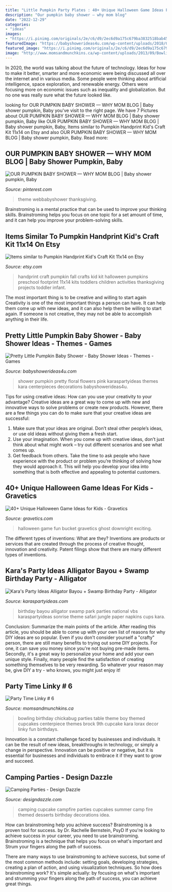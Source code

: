 ```yaml
---
title: "Little Pumpkin Party Plates : 40+ Unique Halloween Game Ideas For Kids"
description: "Our pumpkin baby shower — why mom blog"
date: "2022-12-29"
categories:
- "ideas"
images:
- "https://i.pinimg.com/originals/2e/c6/d9/2ec6d9a175c679ba3832518bab455254.jpg"
featuredImage: "https://babyshowerideas4u.com/wp-content/uploads/2018/03/Pretty-Little-Pumpkin-Baby-Shower-Light-Flowers.jpg"
featured_image: "https://i.pinimg.com/originals/2e/c6/d9/2ec6d9a175c679ba3832518bab455254.jpg"
image: "http://www.momsandmunchkins.ca/wp-content/uploads/2013/09/Bowling_party_Chickabug_1.jpg"
---
```



In 2020, the world was talking about the future of technology. Ideas for how to make it better, smarter and more economic were being discussed all over the internet and in various media. Some people were thinking about artificial intelligence, space exploration, and renewable energy. Others were focusing more on economic issues such as inequality and globalization. But no one was really sure what the future looked like.

	

		
looking for OUR PUMPKIN BABY SHOWER — WHY MOM BLOG | Baby shower pumpkin, Baby you've visit to the right page. We have 7 Pictures about OUR PUMPKIN BABY SHOWER — WHY MOM BLOG | Baby shower pumpkin, Baby like OUR PUMPKIN BABY SHOWER — WHY MOM BLOG | Baby shower pumpkin, Baby, Items similar to Pumpkin Handprint Kid&#039;s Craft Kit 11x14 on Etsy and also OUR PUMPKIN BABY SHOWER — WHY MOM BLOG | Baby shower pumpkin, Baby. Read more:
		
    
## OUR PUMPKIN BABY SHOWER — WHY MOM BLOG | Baby Shower Pumpkin, Baby

<img loading=lazy src="https://i.pinimg.com/originals/2e/c6/d9/2ec6d9a175c679ba3832518bab455254.jpg" onerror="this.onerror=null;this.src='https://tse3.mm.bing.net/th?id=OIP.DHUDRfXvkbmJkxUiMBtRnAHaJ4&amp;pid=15.1';" alt="OUR PUMPKIN BABY SHOWER — WHY MOM BLOG | Baby shower pumpkin, Baby">

_Source: pinterest.com_

>theme webbabyshower thanksgiving. 

	

Brainstroming is a mental practice that can be used to improve your thinking skills. Brainstroming helps you focus on one topic for a set amount of time, and it can help you improve your problem-solving skills.

    
## Items Similar To Pumpkin Handprint Kid&#039;s Craft Kit 11x14 On Etsy

<img loading=lazy src="https://img1.etsystatic.com/008/0/6672006/il_570xN.387119399_lyhz.jpg" onerror="this.onerror=null;this.src='https://tse1.mm.bing.net/th?id=OIP.HakyG_MU7yvhtUnQgua31QHaJ6&amp;pid=15.1';" alt="Items similar to Pumpkin Handprint Kid&#039;s Craft Kit 11x14 on Etsy">

_Source: etsy.com_

>handprint craft pumpkin fall crafts kid kit halloween pumpkins preschool footprint 11x14 kits toddlers children activities thanksgiving projects toddler infant. 

	

The most important thing is to be creative and willing to start again
Creativity is one of the most important things a person can have. It can help them come up with new ideas, and it can also help them be willing to start again. If someone is not creative, they may not be able to accomplish anything in their life.

    
## Pretty Little Pumpkin Baby Shower - Baby Shower Ideas - Themes - Games

<img loading=lazy src="https://babyshowerideas4u.com/wp-content/uploads/2018/03/Pretty-Little-Pumpkin-Baby-Shower-Light-Flowers.jpg" onerror="this.onerror=null;this.src='https://tse3.mm.bing.net/th?id=OIP.sqdlBjYD4nTrI9HDRVq2agHaJ3&amp;pid=15.1';" alt="Pretty Little Pumpkin Baby Shower - Baby Shower Ideas - Themes - Games">

_Source: babyshowerideas4u.com_

>shower pumpkin pretty floral flowers pink karaspartyideas themes kara centerpieces decorations babyshowerideas4u. 

	

Tips for using creative ideas: How can you use your creativity to your advantage?
Creative ideas are a great way to come up with new and innovative ways to solve problems or create new products. However, there are a few things you can do to make sure that your creative ideas are successful:
1) Make sure that your ideas are original. Don’t steal other people’s ideas, or use old ideas without giving them a fresh start.
2) Use your imagination. When you come up with creative ideas, don’t just think about what might work – try out different scenarios and see what comes up.
3) Get feedback from others. Take the time to ask people who have experience with the product or problem you’re thinking of solving how they would approach it. This will help you develop your idea into something that is both effective and appealing to potential customers.

    
## 40+ Unique Halloween Game Ideas For Kids - Gravetics

<img loading=lazy src="https://www.gravetics.com/wp-content/uploads/2017/07/Halloween-Bucket-Game.jpg" onerror="this.onerror=null;this.src='https://tse1.mm.bing.net/th?id=OIP.fxmOuZj-M78MkDG-VxqKmQHaKY&amp;pid=15.1';" alt="40+ Unique Halloween Game Ideas for Kids - Gravetics">

_Source: gravetics.com_

>halloween game fun bucket gravetics ghost downright exciting. 

	

The different types of inventions: What are they?
Inventions are products or services that are created through the process of creative thought, innovation and creativity. Patent filings show that there are many different types of inventions.

    
## Kara&#039;s Party Ideas Alligator Bayou + Swamp Birthday Party - Alligator

<img loading=lazy src="http://karaspartyideas.com/wp-content/uploads/2012/04/6944287098_42f615aa90_b.jpg" onerror="this.onerror=null;this.src='https://tse2.mm.bing.net/th?id=OIP.s8AuGhLPjoqj5IN5UovCvgHaLH&amp;pid=15.1';" alt="Kara&#039;s Party Ideas Alligator Bayou + Swamp Birthday Party - Alligator">

_Source: karaspartyideas.com_

>birthday bayou alligator swamp park parties national vbs karaspartyideas sonrise theme safari jungle paper napkins cups kara. 

	

Conclusion: Summarize the main points of the article.
After reading this article, you should be able to come up with your own list of reasons for why DIY ideas are so popular. Even if you don't consider yourself a "crafty" person, there are still many benefits to trying out some DIY projects. For one, it can save you money since you're not buying pre-made items. Secondly, it's a great way to personalize your home and add your own unique style. Finally, many people find the satisfaction of creating something themselves to be very rewarding. So whatever your reason may be, give DIY a try - who knows, you might just enjoy it!

    
## Party Time Linky # 6

<img loading=lazy src="http://www.momsandmunchkins.ca/wp-content/uploads/2013/09/Bowling_party_Chickabug_1.jpg" onerror="this.onerror=null;this.src='https://tse3.mm.bing.net/th?id=OIP.hR5mS9yT2hEH28UrDGZm3QAAAA&amp;pid=15.1';" alt="Party Time Linky # 6">

_Source: momsandmunchkins.ca_

>bowling birthday chickabug parties table theme boy themed cupcakes centerpiece themes brock 9th cupcake kara lorax decor linky fun birthdays. 

	

Innovation is a constant challenge faced by businesses and individuals. It can be the result of new ideas, breakthroughs in technology, or simply a change in perspective. Innovation can be positive or negative, but it is essential for businesses and individuals to embrace it if they want to grow and succeed.

    
## Camping Parties - Design Dazzle

<img loading=lazy src="http://www.designdazzle.com/wp-content/uploads/2015/08/campfire_cupcake-600x837.jpg" onerror="this.onerror=null;this.src='https://tse1.mm.bing.net/th?id=OIP.WNdYRRq2TcdHJCmgU7325wHaKV&amp;pid=15.1';" alt="Camping Parties - Design Dazzle">

_Source: designdazzle.com_

>camping cupcake campfire parties cupcakes summer camp fire themed desserts birthday decorations idea. 

	

How can brainstroming help you achieve success?
Brainstroming is a proven tool for success. by Dr. Rachelle Bernstein, PsyD
If you're looking to achieve success in your career, you need to use brainstroming. Brainstroming is a technique that helps you focus on what's important and Strum your fingers along the path of success.

There are many ways to use brainstroming to achieve success, but some of the most common methods include: setting goals, developing strategies, creating a plan of action, and using visualization techniques. So how does brainstroming work? It's simple actually: by focusing on what's important and strumming your fingers along the path of success, you can achieve great things.

